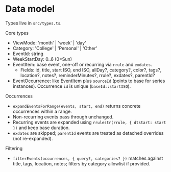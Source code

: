 # Data model

Types live in `src/types.ts`.

Core types
- ViewMode: 'month' | 'week' | 'day'
- Category: 'College' | 'Personal' | 'Other'
- EventId: string
- WeekStartDay: 0..6 (0=Sun)
- EventItem: base event, one-off or recurring via `rrule` and `exdates`.
  - Fields: id, title, start ISO, end ISO, allDay?, category?, color?, tags?, location?, notes?, reminderMinutes?, rrule?, exdates?, parentId?
- EventOccurrence: like EventItem plus `sourceId` (points to base for series instances). Occurrence `id` is unique (`baseId::startISO`).

Occurrences
- `expandEventsForRange(events, start, end)` returns concrete occurrences within a range.
- Non-recurring events pass through unchanged.
- Recurring events are expanded using `rrulestr(rrule, { dtstart: start })` and keep base duration.
- `exdates` are skipped; `parentId` events are treated as detached overrides (not re-expanded).

Filtering
- `filterEvents(occurrences, { query?, categories? })` matches against title, tags, location, notes; filters by category allowlist if provided.
